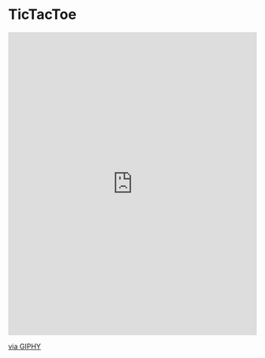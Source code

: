 # TicTacToe

<div style="width:100%;height:0;padding-bottom:122%;position:relative;"><iframe src="https://giphy.com/embed/6zgGAtxsqmoCef2TdA" width="100%" height="100%" style="position:absolute" frameBorder="0" class="giphy-embed" allowFullScreen></iframe></div><p><a href="https://giphy.com/gifs/6zgGAtxsqmoCef2TdA">via GIPHY</a></p>
